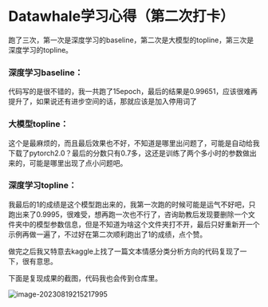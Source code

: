 # Datawhale学习心得（第二次打卡）

跑了三次，第一次是深度学习的baseline，第二次是大模型的topline，第三次是深度学习的topline。

### 深度学习baseline：

代码写的是很不错的，我一共跑了15epoch，最后的结果是0.99651，应该很难再提升了，如果说还有进步空间的话，那就应该是加入停用词了

### 大模型topline：

这个是最麻烦的，而且最后效果也不好，不知道是哪里出问题了，可能是自动给我下载了pytorch2.0？最后的分数只有0.7多，这还是训练了两个多小时的参数做出来的，可能是哪里出现了点小问题吧。

### 深度学习topline：

我最后的1的成绩是这个模型跑出来的，我第一次跑的时候可能是运气不好吧，只跑出来了0.9995，很难受，想再跑一次也不行了，咨询助教后发现要删除一个文件夹中的模型参数信息，但是不知道为啥这个文件夹打不开，最后只好重新开一个示例再做一遍了，不过好在第二次顺利跑出了1的成绩，点个赞。

做完之后我又特意去kaggle上找了一篇文本情感分类分析方向的代码复现了一下，很有意思。

下面是复现成果的截图，代码我也会传到仓库里。

![image-20230819215217995](C:\Users\puppy\AppData\Roaming\Typora\typora-user-images\image-20230819215217995.png)